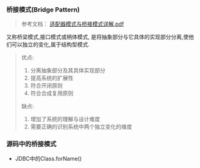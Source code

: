 ### 桥接模式(Bridge Pattern)

> 参考文档： [适配器模式与桥接模式详解.pdf](source/适配器模式与桥接模式详解.pdf) 

又称桥梁模式,接口模式或柄体模式, 是将抽象部分与它具体的实现部分分离,使他们可以独立的变化,属于结构型模式.

> 优点:
>
> 1. 分离抽象部分及其具体实现部分
> 2. 提高系统的扩展性
> 3. 符合开闭原则
> 4. 符合合成复用原则
>
> 缺点:
>
> 1. 增加了系统的理解与设计难度
> 2. 需要正确的识别系统中两个独立变化的维度

### 源码中的桥接模式

* JDBC中的Class.forName()

